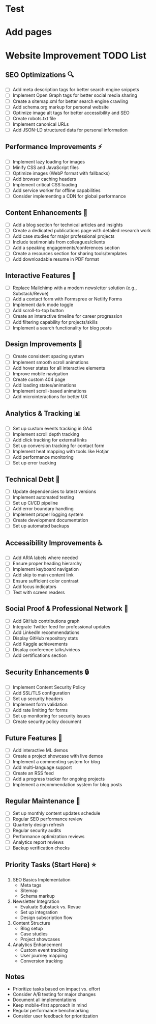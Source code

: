# Test
# Add pages

# Website Improvement TODO List

## SEO Optimizations 🔍
- [ ] Add meta description tags for better search engine snippets
- [ ] Implement Open Graph tags for better social media sharing
- [ ] Create a sitemap.xml for better search engine crawling
- [ ] Add schema.org markup for personal website
- [ ] Optimize image alt tags for better accessibility and SEO
- [ ] Create robots.txt file
- [ ] Implement canonical URLs
- [ ] Add JSON-LD structured data for personal information

## Performance Improvements ⚡
- [ ] Implement lazy loading for images
- [ ] Minify CSS and JavaScript files
- [ ] Optimize images (WebP format with fallbacks)
- [ ] Add browser caching headers
- [ ] Implement critical CSS loading
- [ ] Add service worker for offline capabilities
- [ ] Consider implementing a CDN for global performance

## Content Enhancements 📝
- [ ] Add a blog section for technical articles and insights
- [ ] Create a dedicated publications page with detailed research work
- [ ] Add case studies for major professional projects
- [ ] Include testimonials from colleagues/clients
- [ ] Add a speaking engagements/conferences section
- [ ] Create a resources section for sharing tools/templates
- [ ] Add downloadable resume in PDF format

## Interactive Features 🔄
- [ ] Replace Mailchimp with a modern newsletter solution (e.g., Substack/Revue)
- [ ] Add a contact form with Formspree or Netlify Forms
- [ ] Implement dark mode toggle
- [ ] Add scroll-to-top button
- [ ] Create an interactive timeline for career progression
- [ ] Add filtering capability for projects/skills
- [ ] Implement a search functionality for blog posts

## Design Improvements 🎨
- [ ] Create consistent spacing system
- [ ] Implement smooth scroll animations
- [ ] Add hover states for all interactive elements
- [ ] Improve mobile navigation
- [ ] Create custom 404 page
- [ ] Add loading states/animations
- [ ] Implement scroll-based animations
- [ ] Add microinteractions for better UX

## Analytics & Tracking 📊
- [ ] Set up custom events tracking in GA4
- [ ] Implement scroll depth tracking
- [ ] Add click tracking for external links
- [ ] Set up conversion tracking for contact form
- [ ] Implement heat mapping with tools like Hotjar
- [ ] Add performance monitoring
- [ ] Set up error tracking

## Technical Debt 🔧
- [ ] Update dependencies to latest versions
- [ ] Implement automated testing
- [ ] Set up CI/CD pipeline
- [ ] Add error boundary handling
- [ ] Implement proper logging system
- [ ] Create development documentation
- [ ] Set up automated backups

## Accessibility Improvements ♿
- [ ] Add ARIA labels where needed
- [ ] Ensure proper heading hierarchy
- [ ] Implement keyboard navigation
- [ ] Add skip to main content link
- [ ] Ensure sufficient color contrast
- [ ] Add focus indicators
- [ ] Test with screen readers

## Social Proof & Professional Network 🤝
- [ ] Add GitHub contributions graph
- [ ] Integrate Twitter feed for professional updates
- [ ] Add LinkedIn recommendations
- [ ] Display GitHub repository stats
- [ ] Add Kaggle achievements
- [ ] Display conference talks/videos
- [ ] Add certifications section

## Security Enhancements 🔒
- [ ] Implement Content Security Policy
- [ ] Add SSL/TLS configuration
- [ ] Set up security headers
- [ ] Implement form validation
- [ ] Add rate limiting for forms
- [ ] Set up monitoring for security issues
- [ ] Create security policy document

## Future Features 🚀
- [ ] Add interactive ML demos
- [ ] Create a project showcase with live demos
- [ ] Implement a commenting system for blog
- [ ] Add multi-language support
- [ ] Create an RSS feed
- [ ] Add a progress tracker for ongoing projects
- [ ] Implement a recommendation system for blog posts

## Regular Maintenance 🔄
- [ ] Set up monthly content updates schedule
- [ ] Regular SEO performance review
- [ ] Quarterly design refresh
- [ ] Regular security audits
- [ ] Performance optimization reviews
- [ ] Analytics report reviews
- [ ] Backup verification checks

## Priority Tasks (Start Here) ⭐
1. SEO Basics Implementation
   - Meta tags
   - Sitemap
   - Schema markup
2. Newsletter Integration
   - Evaluate Substack vs. Revue
   - Set up integration
   - Design subscription flow
3. Content Structure
   - Blog setup
   - Case studies
   - Project showcases
4. Analytics Enhancement
   - Custom event tracking
   - User journey mapping
   - Conversion tracking

## Notes
- Prioritize tasks based on impact vs. effort
- Consider A/B testing for major changes
- Document all implementations
- Keep mobile-first approach in mind
- Regular performance benchmarking
- Consider user feedback for prioritization
